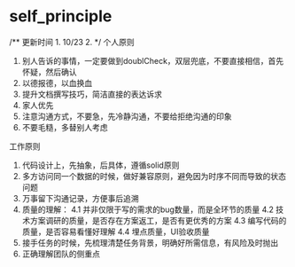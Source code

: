 # self_principle
/**
	更新时间 
		1. 10/23
		2. 
*/
个人原则
1. 别人告诉的事情，一定要做到doublCheck，双层兜底，不要直接相信，首先怀疑，然后确认
2. 以德报德，以血换血
3. 提升文档撰写技巧，简洁直接的表达诉求
4. 家人优先
5. 注意沟通方式，不要急，先冷静沟通，不要给拒绝沟通的印象
6. 不要毛糙，多替别人考虑


工作原则
1. 代码设计上，先抽象，后具体，遵循solid原则
2. 多方访问同一个数据的时候，做好兼容原则，避免因为时序不同而导致的状态问题
3. 万事留下沟通记录，方便事后追溯
4. 质量的理解：
	4.1 并非仅限于写的需求的bug数量，而是全环节的质量
	4.2 技术方案调研的质量，是否存在方案返工，是否有更优秀的方案
	4.3 编写代码的质量，是否容易看懂好理解
	4.4 埋点质量，UI验收质量
5. 接手任务的时候，先梳理清楚任务背景，明确好所需信息，有风险及时抛出
6. 正确理解团队的侧重点